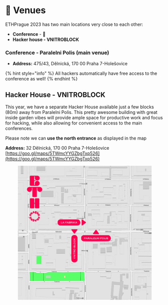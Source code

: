 # 🏨 Venues

ETHPrague 2023 has two main locations very close to each other:

* **Conference** - 🌱
* **Hacker house - VNITROBLOCK**



### Conference - Paralelni Polis (main venue)&#x20;

* **Address:** 475/43, Dělnická, 170 00 Praha 7-Holešovice

{% hint style="info" %}
All hackers automatically have free access to the conference as well!
{% endhint %}

&#x20;

## Hacker House - VNITROBLOCK

This year, we have a separate Hacker House available just a few blocks (80m) away from Paralelni Polis. This pretty awesome building with great inside garden vibes will provide ample space for productive work and focus for hacking, while also allowing for convenient access to the main conferences.

Please note we can **use the north entrance** as displayed in the map

**Address:** 32 Dělnická, 170 00 Praha 7-Holešovice [https://goo.gl/maps/5TWmcYYGZbgTxp526](https://goo.gl/maps/5TWmcYYGZbgTxp526)



<figure><img src="../.gitbook/assets/image (1).png" alt=""><figcaption></figcaption></figure>
